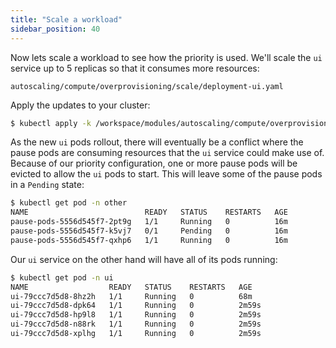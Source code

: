```yaml
---
title: "Scale a workload"
sidebar_position: 40
---
```


Now lets scale a workload to see how the priority is used. We'll scale the `ui` service up to 5 replicas so that it consumes more resources:

```file
autoscaling/compute/overprovisioning/scale/deployment-ui.yaml
```

Apply the updates to your cluster:

```bash timeout=180 hook=overprovisioning-scale
$ kubectl apply -k /workspace/modules/autoscaling/compute/overprovisioning/scale
```

As the new `ui` pods rollout, there will eventually be a conflict where the pause pods are consuming resources that the `ui` service could make use of. Because of our priority configuration, one or more pause pods will be evicted to allow the `ui` pods to start. This will leave some of the pause pods in a `Pending` state:

```bash
$ kubectl get pod -n other
NAME                          READY   STATUS    RESTARTS   AGE
pause-pods-5556d545f7-2pt9g   1/1     Running   0          16m
pause-pods-5556d545f7-k5vj7   0/1     Pending   0          16m
pause-pods-5556d545f7-qxhp6   1/1     Running   0          16m
```

Our `ui` service on the other hand will have all of its pods running:

```bash
$ kubectl get pod -n ui
NAME                  READY   STATUS    RESTARTS   AGE
ui-79ccc7d5d8-8hz2h   1/1     Running   0          68m
ui-79ccc7d5d8-dpk64   1/1     Running   0          2m59s
ui-79ccc7d5d8-hp9l8   1/1     Running   0          2m59s
ui-79ccc7d5d8-n88rk   1/1     Running   0          2m59s
ui-79ccc7d5d8-xplhg   1/1     Running   0          2m59s
```